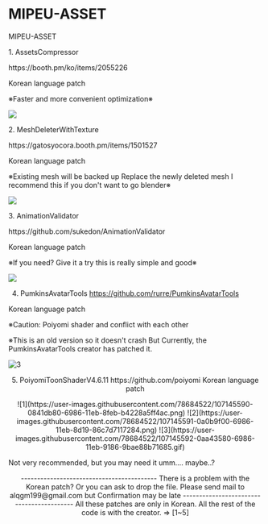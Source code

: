 # MIPEU-ASSET
<p align="center">
<p>MIPEU-ASSET</p>

<p>1. AssetsCompressor</p>
https://booth.pm/ko/items/2055226
<p>Korean language patch</p>

<p>※Faster and more convenient optimization※</p>

<a target="_blank" rel="noopener noreferrer" href="https://user-images.githubusercontent.com/78684522/107145700-b77eb280-6986-11eb-9f8b-c83d01ebe5f8.png"><img src="https://user-images.githubusercontent.com/78684522/107145700-b77eb280-6986-11eb-9f8b-c83d01ebe5f8.png" style="max-width:50%;"></a>
</p>

<p>2. MeshDeleterWithTexture</p>
https://gatosyocora.booth.pm/items/1501527
<p>Korean language patch</p>
<p>※Existing mesh will be backed up
Replace the newly deleted mesh
I recommend this if you don't want to go blender※</p>

<a target="_blank" rel="noopener noreferrer" href="https://user-images.githubusercontent.com/78684522/107145696-b51c5880-6986-11eb-822f-cdf7270c7d24.png"><img src="https://user-images.githubusercontent.com/78684522/107145696-b51c5880-6986-11eb-822f-cdf7270c7d24.png" style="max-width:50%;"></a>
</p>

<p>3. AnimationValidator</p>
https://github.com/sukedon/AnimationValidator
<p>Korean language patch</p>
<p>※If you need? Give it a try this is really simple and good※</p>

<a target="_blank" rel="noopener noreferrer" href="https://user-images.githubusercontent.com/78684522/107145697-b6e61c00-6986-11eb-94ef-2debacaecc13.gif"><img src="https://user-images.githubusercontent.com/78684522/107145697-b6e61c00-6986-11eb-94ef-2debacaecc13.gif" style="max-width:50%;"></a>
</p>

4. PumkinsAvatarTools
https://github.com/rurre/PumkinsAvatarTools
<p>Korean language patch<p>
<p>※Caution: Poiyomi shader and conflict with each other<p>
<p>※This is an old version so it doesn't crash But Currently, the PumkinsAvatarTools creator has patched it.</p>

![3](https://user-images.githubusercontent.com/78684522/107145698-b6e61c00-6986-11eb-83cc-0186b38d75dc.PNG)

<p align="center">
5. PoiyomiToonShaderV4.6.11
https://github.com/poiyomi
Korean language patch
<p align="center">
![1](https://user-images.githubusercontent.com/78684522/107145590-0841db80-6986-11eb-8feb-b4228a5ff4ac.png)
![2](https://user-images.githubusercontent.com/78684522/107145591-0a0b9f00-6986-11eb-8d19-86c7d7117284.png)
![3](https://user-images.githubusercontent.com/78684522/107145592-0aa43580-6986-11eb-9186-9bae88b71685.gif)
<p>Not very recommended, but you may need it
umm.... maybe..?</p>
<p align="center">
------------------------------------------
There is a problem with the Korean patch?
Or you can ask to drop the file.
Please send mail to alqgm199@gmail.com
but Confirmation may be late
------------------------------------------
All these patches are only in Korean.
All the rest of the code is with the creator. => [1~5]
